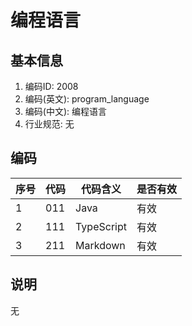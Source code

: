 # 编程语言

## 基本信息

1. 编码ID: 2008
2. 编码(英文): program_language
3. 编码(中文): 编程语言
4. 行业规范: 无

## 编码

| 序号 | 代码 | 代码含义   | 是否有效 |
| ---- | ---- | ---------- | -------- |
| 1    | 011   | Java       | 有效     |
| 2    | 111   | TypeScript | 有效     |
| 3    | 211   | Markdown   | 有效     |

## 说明

无